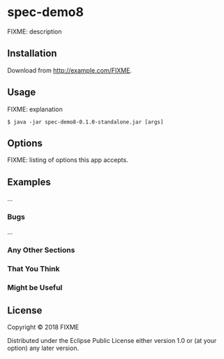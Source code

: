 # spec-demo8

FIXME: description

## Installation

Download from http://example.com/FIXME.

## Usage

FIXME: explanation

    $ java -jar spec-demo8-0.1.0-standalone.jar [args]

## Options

FIXME: listing of options this app accepts.

## Examples

...

### Bugs

...

### Any Other Sections
### That You Think
### Might be Useful

## License

Copyright © 2018 FIXME

Distributed under the Eclipse Public License either version 1.0 or (at
your option) any later version.
